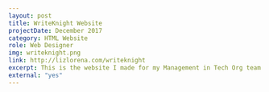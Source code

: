 ```yaml
---
layout: post
title: WriteKnight Website
projectDate: December 2017
category: HTML Website
role: Web Designer
img: writeknight.png
link: http://lizlorena.com/writeknight
excerpt: This is the website I made for my Management in Tech Org team's course project, a tax mobile app for freelancers.
external: "yes"
---
```

